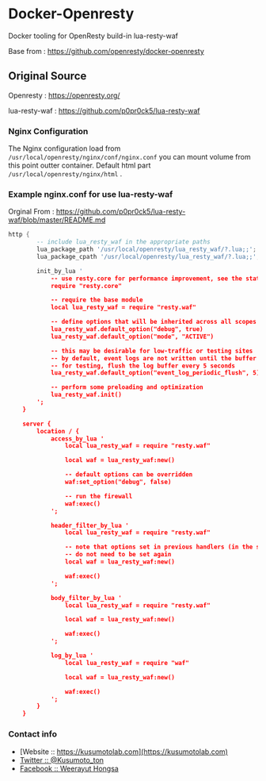 # Docker-Openresty
Docker tooling for OpenResty build-in lua-resty-waf

Base from : https://github.com/openresty/docker-openresty

## Original Source 

Openresty : https://openresty.org/

lua-resty-waf : https://github.com/p0pr0ck5/lua-resty-waf

### Nginx Configuration 
The Nginx configuration load from `/usr/local/openresty/nginx/conf/nginx.conf` you can mount volume from this point outter container. Default html part `/usr/local/openresty/nginx/html` .

### Example nginx.conf for use lua-resty-waf
Orginal From : https://github.com/p0pr0ck5/lua-resty-waf/blob/master/README.md
```lua
http {
        -- include lua_resty_waf in the appropriate paths
        lua_package_path '/usr/local/openresty/lua_resty_waf/?.lua;;';
        lua_package_cpath '/usr/local/openresty/lua_resty_waf/?.lua;;';

        init_by_lua '
            -- use resty.core for performance improvement, see the status note above
            require "resty.core"

            -- require the base module
            local lua_resty_waf = require "resty.waf"

            -- define options that will be inherited across all scopes
            lua_resty_waf.default_option("debug", true)
            lua_resty_waf.default_option("mode", "ACTIVE")

            -- this may be desirable for low-traffic or testing sites
            -- by default, event logs are not written until the buffer is full
            -- for testing, flush the log buffer every 5 seconds
            lua_resty_waf.default_option("event_log_periodic_flush", 5)

            -- perform some preloading and optimization
            lua_resty_waf.init()
        ';
    }

    server {
        location / {
            access_by_lua '
                local lua_resty_waf = require "resty.waf"

                local waf = lua_resty_waf:new()

                -- default options can be overridden
                waf:set_option("debug", false)

                -- run the firewall
                waf:exec()
            ';

            header_filter_by_lua '
                local lua_resty_waf = require "resty.waf"

                -- note that options set in previous handlers (in the same scope)
                -- do not need to be set again
                local waf = lua_resty_waf:new()

                waf:exec()
            ';

            body_filter_by_lua '
                local lua_resty_waf = require "resty.waf"

                local waf = lua_resty_waf:new()

                waf:exec()
            ';

            log_by_lua '
                local lua_resty_waf = require "waf"

                local waf = lua_resty_waf:new()

                waf:exec()
            ';
        }
    }
```
    
### Contact info
* [Website :: https://kusumotolab.com](https://kusumotolab.com)
* [Twitter :: @Kusumoto_ton](https://twtter.com/kusumoto_ton)
* [Facebook :: Weerayut Hongsa](https://facebook.com/Azerdar.t.Kusumoto)
